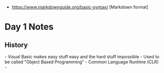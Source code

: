 - https://www.markdownguide.org/basic-syntax/ [Markdown format]
<h1>Day 1 Notes</h1>
<h2>History </h2>
- Visual Basic makes easy stuff easy and the hard stuff impossible
    - Used to be called "Object Based Programming"
- Common Language Runtime (CLR)
- 
